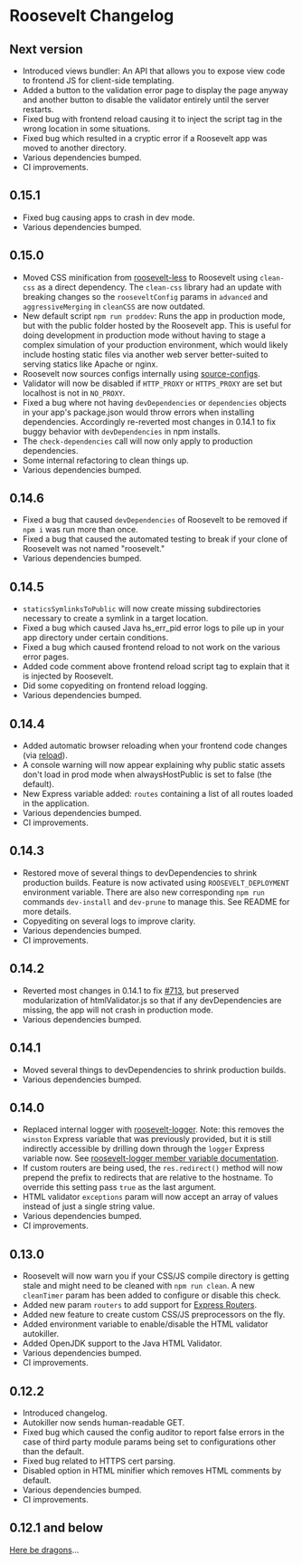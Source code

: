 # Roosevelt Changelog

## Next version

- Introduced views bundler: An API that allows you to expose view code to frontend JS for client-side templating.
- Added a button to the validation error page to display the page anyway and another button to disable the validator entirely until the server restarts.
- Fixed bug with frontend reload causing it to inject the script tag in the wrong location in some situations.
- Fixed bug which resulted in a cryptic error if a Roosevelt app was moved to another directory.
- Various dependencies bumped.
- CI improvements.

## 0.15.1

- Fixed bug causing apps to crash in dev mode.
- Various dependencies bumped.

## 0.15.0

- Moved CSS minification from [roosevelt-less](https://github.com/rooseveltframework/roosevelt-less) to Roosevelt using `clean-css` as a direct dependency. The `clean-css` library had an update with breaking changes so the `rooseveltConfig` params in `advanced` and `aggressiveMerging` in `cleanCSS` are now outdated.
- New default script `npm run proddev`: Runs the app in production mode, but with the public folder hosted by the Roosevelt app. This is useful for doing development in production mode without having to stage a complex simulation of your production environment, which would likely include hosting static files via another web server better-suited to serving statics like Apache or nginx.
- Roosevelt now sources configs internally using [source-configs](https://github.com/rooseveltframework/source-configs).
- Validator will now be disabled if `HTTP_PROXY` or `HTTPS_PROXY` are set but localhost is not in `NO_PROXY`.
- Fixed a bug where not having `devDependencies` or `dependencies` objects in your app's package.json would throw errors when installing dependencies. Accordingly re-reverted most changes in 0.14.1 to fix buggy behavior with `devDependencies` in npm installs.
- The `check-dependencies` call will now only apply to production dependencies.
- Some internal refactoring to clean things up.
- Various dependencies bumped.

## 0.14.6

- Fixed a bug that caused `devDependencies` of Roosevelt to be removed if `npm i` was run more than once.
- Fixed a bug that caused the automated testing to break if your clone of Roosevelt was not named "roosevelt."
- Various dependencies bumped.

## 0.14.5

- `staticsSymlinksToPublic` will now create missing subdirectories necessary to create a symlink in a target location.
- Fixed a bug which caused Java hs_err_pid error logs to pile up in your app directory under certain conditions.
- Fixed a bug which caused frontend reload to not work on the various error pages.
- Added code comment above frontend reload script tag to explain that it is injected by Roosevelt.
- Did some copyediting on frontend reload logging.
- Various dependencies bumped.

## 0.14.4

- Added automatic browser reloading when your frontend code changes (via [reload](https://github.com/alallier/reload)).
- A console warning will now appear explaining why public static assets don't load in prod mode when alwaysHostPublic is set to false (the default).
- New Express variable added: `routes` containing a list of all routes loaded in the application.
- Various dependencies bumped.
- CI improvements.

## 0.14.3

- Restored move of several things to devDependencies to shrink production builds. Feature is now activated using `ROOSEVELT_DEPLOYMENT` environment variable. There are also new corresponding `npm run` commands `dev-install` and `dev-prune` to manage this. See README for more details.
- Copyediting on several logs to improve clarity.
- Various dependencies bumped.
- CI improvements.

## 0.14.2

- Reverted most changes in 0.14.1 to fix [#713](https://github.com/rooseveltframework/roosevelt/issues/713), but preserved modularization of htmlValidator.js so that if any devDependencies are missing, the app will not crash in production mode.
- Various dependencies bumped.

## 0.14.1

- Moved several things to devDependencies to shrink production builds.
- Various dependencies bumped.

## 0.14.0

- Replaced internal logger with [roosevelt-logger](https://github.com/rooseveltframework/roosevelt-logger). Note: this removes the `winston` Express variable that was previously provided, but it is still indirectly accessible by drilling down through the `logger` Express variable now. See [roosevelt-logger member variable documentation](https://github.com/rooseveltframework/roosevelt-logger#properties-of-roosevelt-logger-module).
- If custom routers are being used, the `res.redirect()` method will now prepend the prefix to redirects that are relative to the hostname. To override this setting pass `true` as the last argument.
- HTML validator `exceptions` param will now accept an array of values instead of just a single string value.
- Various dependencies bumped.
- CI improvements.

## 0.13.0

- Roosevelt will now warn you if your CSS/JS compile directory is getting stale and might need to be cleaned with `npm run clean`. A new `cleanTimer` param has been added to configure or disable this check.
- Added new param `routers` to add support for [Express Routers](https://expressjs.com/en/guide/routing.html#express-router).
- Added new feature to create custom CSS/JS preprocessors on the fly.
- Added environment variable to enable/disable the HTML validator autokiller.
- Added OpenJDK support to the Java HTML Validator.
- Various dependencies bumped.
- CI improvements.

## 0.12.2

- Introduced changelog.
- Autokiller now sends human-readable GET.
- Fixed bug which caused the config auditor to report false errors in the case of third party module params being set to configurations other than the default.
- Fixed bug related to HTTPS cert parsing.
- Disabled option in HTML minifier which removes HTML comments by default.
- Various dependencies bumped.
- CI improvements.

## 0.12.1 and below

[Here be dragons](https://en.wikipedia.org/wiki/Here_be_dragons)...
